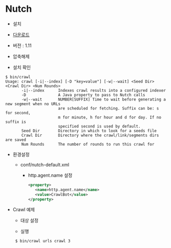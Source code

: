 # Nutch

 - 설치
  - [다운로드](http://nutch.apache.org/downloads.html)
  - 버전 : 1.11
  - 압축해제

 - 설치 확인
 ```
 $ bin/crawl
 Usage: crawl [-i|--index] [-D "key=value"] [-w|--wait] <Seed Dir> <Crawl Dir> <Num Rounds>
        -i|--index      Indexes crawl results into a configured indexer
        -D              A Java property to pass to Nutch calls
        -w|--wait       NUMBER[SUFFIX] Time to wait before generating a new segment when no URLs
                        are scheduled for fetching. Suffix can be: s for second,
                        m for minute, h for hour and d for day. If no suffix is
                        specified second is used by default.
        Seed Dir        Directory in which to look for a seeds file
        Crawl Dir       Directory where the crawl/link/segments dirs are saved
        Num Rounds      The number of rounds to run this crawl for
 ```
 
 - 환경설정

   - conf/nutch-default.xml 

       - http.agent.name 설정
       
         ```xml
         <property>
            <name>http.agent.name</name>
            <value>CrawlBot</value>
         </property>  
         ``` 
   
- Crawl 예제   

   - 대상 설정

   - 실행
    ```sh
     $ bin/crawl urls crawl 3
     
    ```
